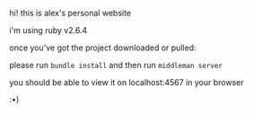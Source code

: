 hi! this is alex's personal website

i'm using ruby v2.6.4

once you've got the project downloaded or pulled:

please run ```bundle install```
and then run ```middleman server```

you should be able to view it on localhost:4567 in your browser

:•)
